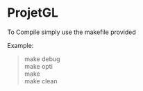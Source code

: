# ProjetGL

To Compile simply use the makefile provided

Example:

> make debug  
> make opti  
> make  
> make clean
